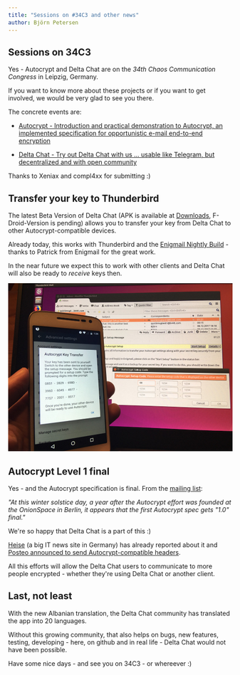 ```yaml
---
title: "Sessions on #34C3 and other news"
author: Björn Petersen
---
```



## Sessions on 34C3

Yes - Autocrypt and Delta Chat are on the _34th Chaos Communication Congress_ in Leipzig, Germany.

If you want to know more about these projects or if you want to get involved, we would be very glad to see you there.

The concrete events are:

* [Autocrypt - Introduction and practical demonstration to Autocrypt, an implemented specification for opportunistic e-mail end-to-end encryption](https://events.ccc.de/congress/2017/wiki/index.php/Session:Autocrypt)

* [Delta Chat - Try out Delta Chat with us ... usable like Telegram, but decentralized and with open community](https://events.ccc.de/congress/2017/wiki/index.php/Session:Delta_Chat)

Thanks to Xeniax and compl4xx for submitting :)


## Transfer your key to Thunderbird

The latest Beta Version of Delta Chat (APK is available at [Downloads](download), F-Droid-Version is pending) allows you to transfer your key from Delta Chat to other Autocrypt-compatible devices. 

Already today, this works with Thunderbird and the [Enigmail Nightly Build](https://autocrypt.org/install-autocrypt-enigmail.html) - thanks to Patrick from Enigmail for the great work.

In the near future we expect this to work with other clients and Delta Chat will also be ready to _receive_ keys then.


![Autocrypt Setup Message between Delta Chat and Thunderbird](../assets/blog/20171215-asm-delta-enigmail.jpg)


## Autocrypt Level 1 final

Yes - and the Autocrypt specification is final.  From the [mailing list](https://lists.mayfirst.org/pipermail/autocrypt/2017-December/000286.html):

_"At this winter solstice day, a year after the Autocrypt effort was founded at the OnionSpace in Berlin, it appears that the first Autocrypt spec gets "1.0" final."_

We're so happy that Delta Chat is a part of this :)

[Heise](https://www.heise.de/ix/meldung/Einfache-Mail-Verschluesselung-PGP-Helfer-Autocrypt-in-Version-1-0-vorgestellt-3924855.html) (a big IT news site in Germany) has already reported about it and [Posteo announced to send Autocrypt-compatible headers](https://posteo.de/blog/neu-vereinfachte-e-mail-verschl%C3%BCsselung-mit-autocrypt-und-openpgp-header).

All this efforts will allow the Delta Chat users to communicate to more people encrypted - whether they're using Delta Chat or another client.


## Last, not least

With the new Albanian translation, the Delta Chat community has translated the app into 20 languages.

Without this growing community, that also helps on bugs, new features, testing, developing - here, on github and in real life - Delta Chat would not have been possible.

Have some nice days - and see you on 34C3 - or whereever :)
